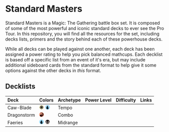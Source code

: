 # Standard Masters

Standard Masters is a Magic: The Gathering battle box set. It is composed of some of the most powerful and iconic standard decks to ever see the Pro Tour. In this repository, you will find all the resources for the set, including decks lists, primers and the story behind each of these powerhouse decks. 

While all decks can be played against one another, each deck has been assigned a power rating to help you pick balanced mathcups. Each decklist is based off a specific list from an event of it's era, but may include additional sideboard cards from the standard format to help give it some options against the other decks in _this_ format.

## Decklists

| Deck        | Colors                                                                  | Archetype | Power Level | Difficulty | Links   |
| :---------- | ------------------------------------------------------------------------| :-------- | ----------- | ---------- | ------- |
| Caw-Blade   | <img src="assets/W.svg" width="15"> <img src="assets/U.svg" width="15"> | Tempo     |             |            |         |
| Dragonstorm | <img src="assets/R.svg" width="15">                                     | Combo     |             |            |         |
| Faeries     | <img src="assets/U.svg" width="15"> <img src="assets/B.svg" width="15"> | Midrange  |             |            |         |
